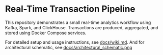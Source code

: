 # Real-Time Transaction Pipeline

This repository demonstrates a small real-time analytics workflow using Kafka, Spark, and ClickHouse. Transactions are produced, aggregated, and stored using Docker Compose services.

For detailed setup and usage instructions, see [docs/wiki.md](docs/wiki.md).
And for architectural schematic, see [docs/architectural_schematic.png](docs/architectural_schematic.png)

